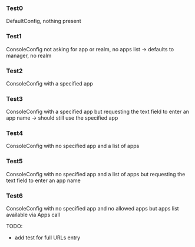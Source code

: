 ### Test0

DefaultConfig, nothing present

### Test1

ConsoleConfig not asking for app or realm, no apps list -> defaults to manager, no realm

### Test2

ConsoleConfig with a specified app

### Test3

ConsoleConfig with a specified app but requesting the text field to enter an app name -> should still use the specified app

### Test4

ConsoleConfig with no specified app and a list of apps

### Test5

ConsoleConfig with no specified app and a list of apps but requesting the text field to enter an app name

### Test6

ConsoleConfig with no specified app and no allowed apps but apps list available via Apps call





TODO:
- add test for full URLs entry
